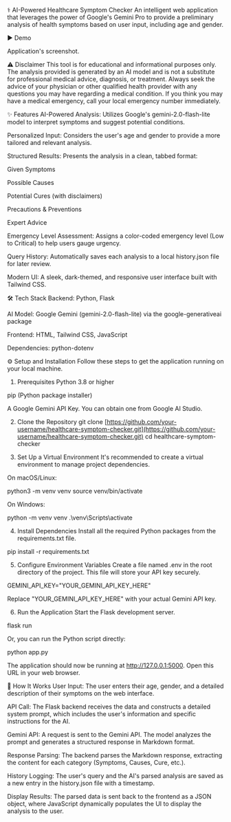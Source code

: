 ⚕️ AI-Powered Healthcare Symptom Checker
An intelligent web application that leverages the power of Google's Gemini Pro to provide a preliminary analysis of health symptoms based on user input, including age and gender.

▶️ Demo

Application's screenshot.

⚠️ Disclaimer
This tool is for educational and informational purposes only. The analysis provided is generated by an AI model and is not a substitute for professional medical advice, diagnosis, or treatment. Always seek the advice of your physician or other qualified health provider with any questions you may have regarding a medical condition. If you think you may have a medical emergency, call your local emergency number immediately.

✨ Features
AI-Powered Analysis: Utilizes Google's gemini-2.0-flash-lite model to interpret symptoms and suggest potential conditions.

Personalized Input: Considers the user's age and gender to provide a more tailored and relevant analysis.

Structured Results: Presents the analysis in a clean, tabbed format:

Given Symptoms

Possible Causes

Potential Cures (with disclaimers)

Precautions & Preventions

Expert Advice

Emergency Level Assessment: Assigns a color-coded emergency level (Low to Critical) to help users gauge urgency.

Query History: Automatically saves each analysis to a local history.json file for later review.

Modern UI: A sleek, dark-themed, and responsive user interface built with Tailwind CSS.

🛠️ Tech Stack
Backend: Python, Flask

AI Model: Google Gemini (gemini-2.0-flash-lite) via the google-generativeai package

Frontend: HTML, Tailwind CSS, JavaScript

Dependencies: python-dotenv

⚙️ Setup and Installation
Follow these steps to get the application running on your local machine.

1. Prerequisites
Python 3.8 or higher

pip (Python package installer)

A Google Gemini API Key. You can obtain one from Google AI Studio.

2. Clone the Repository
git clone [https://github.com/your-username/healthcare-symptom-checker.git](https://github.com/your-username/healthcare-symptom-checker.git)
cd healthcare-symptom-checker

3. Set Up a Virtual Environment
It's recommended to create a virtual environment to manage project dependencies.

On macOS/Linux:

python3 -m venv venv
source venv/bin/activate

On Windows:

python -m venv venv
.\venv\Scripts\activate

4. Install Dependencies
Install all the required Python packages from the requirements.txt file.

pip install -r requirements.txt

5. Configure Environment Variables
Create a file named .env in the root directory of the project. This file will store your API key securely.

GEMINI_API_KEY="YOUR_GEMINI_API_KEY_HERE"

Replace "YOUR_GEMINI_API_KEY_HERE" with your actual Gemini API key.

6. Run the Application
Start the Flask development server.

flask run

Or, you can run the Python script directly:

python app.py

The application should now be running at http://127.0.0.1:5000. Open this URL in your web browser.

🚀 How It Works
User Input: The user enters their age, gender, and a detailed description of their symptoms on the web interface.

API Call: The Flask backend receives the data and constructs a detailed system prompt, which includes the user's information and specific instructions for the AI.

Gemini API: A request is sent to the Gemini API. The model analyzes the prompt and generates a structured response in Markdown format.

Response Parsing: The backend parses the Markdown response, extracting the content for each category (Symptoms, Causes, Cure, etc.).

History Logging: The user's query and the AI's parsed analysis are saved as a new entry in the history.json file with a timestamp.

Display Results: The parsed data is sent back to the frontend as a JSON object, where JavaScript dynamically populates the UI to display the analysis to the user.

